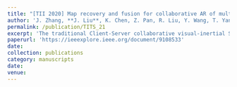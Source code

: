 ```yaml
---
title: "[TII 2020] Map recovery and fusion for collaborative AR of multiple mobile device"
author: 'J. Zhang, **J. Liu**, K. Chen, Z. Pan, R. Liu, Y. Wang, T. Yang, S. Chen'
permalink: /publication/TITS_21
excerpt: 'The traditional Client-Server collaborative visual-inertial SLAM requires the sharing of high-frequency IMU data, which makes it susceptible to the network. The proposed Client-Server collaborative loop detection mechanism makes IMU data unnecessary for the server.'
paperurl: 'https://ieeexplore.ieee.org/document/9108533'
date: 
collection: publications
category: manuscripts
date: 
venue: 
---
```

